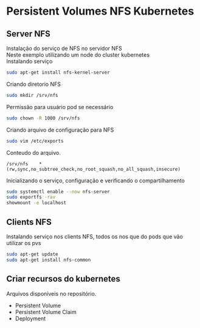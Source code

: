 # Persistent Volumes NFS Kubernetes

## Server NFS

Instalação do serviço de NFS no servidor NFS  
Neste exemplo utilizando um node do cluster kubernetes  
Instalando serviço  

```bash
sudo apt-get install nfs-kernel-server  
```

Criando diretorio NFS  
```bash
sudo mkdir /srv/nfs
```

Permissão para usuário pod se necessário  
```bash
sudo chown -R 1000 /srv/nfs
```

Criando arquivo de configuração para NFS    
```bash
sudo vim /etc/exports
```

Conteudo do arquivo.  
```
/srv/nfs    *(rw,sync,no_subtree_check,no_root_squash,no_all_squash,insecure)
```

Inicializando o serviço, configuração e verificando o compartilhamento 
```bash
sudo systemctl enable --now nfs-server
sudo exportfs -rav
showmount -e localhost
```


## Clients NFS
Instalando serviço nos clients NFS, todos os nos que do pods que vão utilizar os pvs  
```bash
sudo apt-get update
sudo apt-get install nfs-common
```

## Criar recursos do kubernetes
Arquivos disponíveis no repositório.

- Persistent Volume
- Persistent Volume Claim
- Deployment